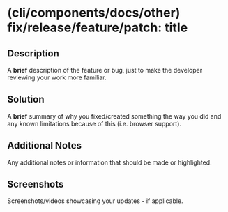 # (cli/components/docs/other) fix/release/feature/patch: title

## Description

A **brief** description of the feature or bug, just to make the developer reviewing your work more familiar.

## Solution

A **brief** summary of why you fixed/created something the way you did and any known limitations because of this (i.e. browser support).

## Additional Notes

Any additional notes or information that should be made or highlighted.

## Screenshots

Screenshots/videos showcasing your updates - if applicable.
